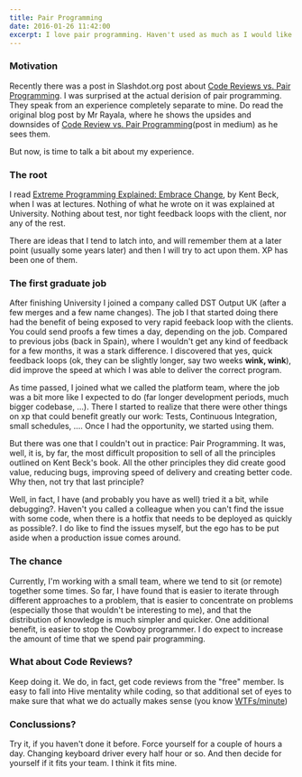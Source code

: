 ```yaml
---
title: Pair Programming
date: 2016-01-26 11:42:00
excerpt: I love pair programming. Haven't used as much as I would like to, though. Some history here (pair programming and mine) that lead me into it.
---
```


### Motivation

Recently there was a post in Slashdot.org post about [Code Reviews vs. Pair Programming](http://developers.slashdot.org/story/16/01/21/1749247/code-reviews-vs-pair-programming#comments). I was surprised at the actual derision of pair programming. They speak from an experience completely separate to mine. Do read the original blog post by Mr Rayala, where he shows the upsides and downsides of [Code Review vs. Pair Programming](https://blog.mavenhive.in/pair-programming-vs-code-reviews-79f0f1bf926#.pxega8tjp)(post in medium) as he sees them.

But now, is time to talk a bit about my experience.

### The root

I read [Extreme Programming Explained: Embrace Change](http://www.amazon.com/Extreme-Programming-Explained-Embrace-Edition/dp/0321278658/), by Kent Beck, when I was at lectures. Nothing of what he wrote on it was explained at University. Nothing about test, nor tight feedback loops with the client, nor any of the rest.

There are ideas that I tend to latch into, and will remember them at a later point (usually some years later) and then I will try to act upon them. XP has been one of them.

### The first graduate job

After finishing University I joined a company called DST Output UK (after a few merges and a few name changes). The job I that started doing there had the benefit of being exposed to very rapid feeback loop with the clients. You could send proofs a few times a day, depending on the job. Compared to previous jobs (back in Spain), where I wouldn't get any kind of feedback for a few months, it was a stark difference. I discovered that yes, quick feedback loops (ok, they can be slightly longer, say two weeks **wink, wink**), did improve the speed at which I was able to deliver the correct program.

As time passed, I joined what we called the platform team, where the job was a bit more like I expected to do (far longer development periods, much bigger codebase, ...). There I started to realize that there were other things on xp that could benefit greatly our work: Tests, Continuous Integration, small schedules, .... Once I had the opportunity, we started using them.

But there was one that I couldn't out in practice: Pair Programming. It was, well, it is, by far, the most difficult proposition to sell of all the principles outlined on Kent Beck's book. All the other principles they did create good value, reducing bugs, improving speed of delivery and creating better code. Why then, not try that last principle?

Well, in fact, I have (and probably you have as well) tried it a bit, while debugging?. Haven't you called a colleague when you can't find the issue with some code, when there is a hotfix that needs to be deployed as quickly as possible?. I do like to find the issues myself, but the ego has to be put aside when a production issue comes around.

### The chance

Currently, I'm working with a small team, where we tend to sit (or remote) together some times. So far, I have found that is easier to iterate through different approaches to a problem, that is easier to concentrate on problems (especially those that wouldn't be interesting to me), and that the distribution of knowledge is much simpler and quicker. One additional benefit, is easier to stop the Cowboy programmer. I do expect to increase the amount of time that we spend pair programming.

### What about Code Reviews?

Keep doing it. We do, in fact, get code reviews from the "free" member. Is easy to fall into Hive mentality while coding, so that additional set of eyes to make sure that what we do actually makes sense (you know [WTFs/minute](http://www.osnews.com/story/19266/WTFs_m))


### Conclussions?

Try it, if you haven't done it before. Force yourself for a couple of hours a day. Changing keyboard driver every half hour or so. And then decide for yourself if it fits your team. I think it fits mine.
